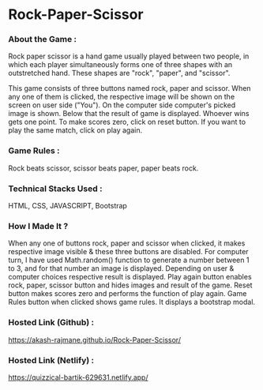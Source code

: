 # Rock-Paper-Scissor

### About the Game :
Rock paper scissor is a hand game usually played between two people, in which each player simultaneously forms one of three shapes with an outstretched hand.
These shapes are "rock", "paper", and "scissor".

This game consists of three buttons named rock, paper and scissor. When any one of them is clicked, the respective image will be shown on the screen on user side ("You"). 
On the computer side computer's picked image is shown. 
Below that the result of game is displayed.
Whoever wins gets one point.
To make scores zero, click on reset button.
If you want to play the same match, click on play again.

### Game Rules :
Rock beats scissor, scissor beats paper, paper beats rock.

### Technical Stacks Used :
HTML, CSS, JAVASCRIPT, Bootstrap

### How I Made It ?
When any one of buttons rock, paper and scissor when clicked, it makes respective image visible & these three buttons are disabled.
For computer turn, I have used Math.random() function to generate a number between 1 to 3, and for that number an image is displayed. 
Depending on user & computer choices respective result is displayed.
Play again button enables rock, paper, scissor button and hides images and result of the game.
Reset button makes scores zero and performs the function of play again.
Game Rules button when clicked shows game rules. It displays a bootstrap modal.

### Hosted Link (Github) :
https://akash-rajmane.github.io/Rock-Paper-Scissor/

### Hosted Link (Netlify) :
https://quizzical-bartik-629631.netlify.app/


